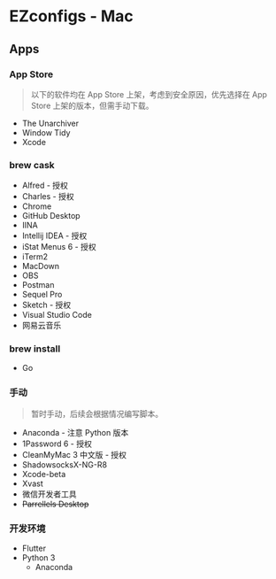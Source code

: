 # EZconfigs - Mac

## Apps

### App Store

> 以下的软件均在 App Store 上架，考虑到安全原因，优先选择在 App Store 上架的版本，但需手动下载。

- The Unarchiver
- Window Tidy
- Xcode

### brew cask

- Alfred - 授权
- Charles - 授权
- Chrome
- GitHub Desktop
- IINA
- Intellij IDEA - 授权
- iStat Menus 6 - 授权
- iTerm2
- MacDown
- OBS
- Postman
- Sequel Pro
- Sketch - 授权
- Visual Studio Code
- 网易云音乐

### brew install

- Go

### 手动

> 暂时手动，后续会根据情况编写脚本。

- Anaconda - 注意 Python 版本
- 1Password 6 - 授权
- CleanMyMac 3 中文版 - 授权
- ShadowsocksX-NG-R8
- Xcode-beta
- Xvast
- 微信开发者工具
- ~~Parrellels Desktop~~

### 开发环境

- Flutter
- Python 3
  - Anaconda
